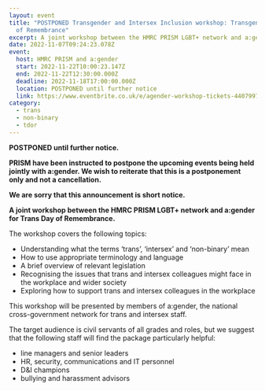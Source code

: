 ```yaml
---
layout: event
title: "POSTPONED Transgender and Intersex Inclusion workshop: Transgender day
  of Remembrance"
excerpt: A joint workshop between the HMRC PRISM LGBT+ network and a:gender for TDOR
date: 2022-11-07T09:24:23.078Z
event:
  host: HMRC PRISM and a:gender
  start: 2022-11-22T10:00:23.147Z
  end: 2022-11-22T12:30:00.000Z
  deadline: 2022-11-18T17:00:00.000Z
  location: POSTPONED until further notice
  link: https://www.eventbrite.co.uk/e/agender-workshop-tickets-440799742897
category:
  - trans
  - non-binary
  - tdor
---
```

**POSTPONED until further notice.**

**PRISM have been instructed to postpone the upcoming events being held jointly with a:gender. We wish to reiterate that this is a postponement only and not a cancellation.** 

**We are sorry that this announcement is short notice.**



**A joint workshop between the HMRC PRISM LGBT+ network and a:gender for Trans Day of Remembrance.**

The workshop covers the following topics:

* Understanding what the terms ‘trans’, ‘intersex’ and ‘non-binary’ mean
* How to use appropriate terminology and language
* A brief overview of relevant legislation
* Recognising the issues that trans and intersex colleagues might face in the workplace and wider society
* Exploring how to support trans and intersex colleagues in the workplace

This workshop will be presented by members of a:gender, the national cross-government network for trans and intersex staff.

The target audience is civil servants of all grades and roles, but we suggest that the following staff will find the package particularly helpful:

* line managers and senior leaders
* HR, security, communications and IT personnel
* D&I champions
* bullying and harassment advisors